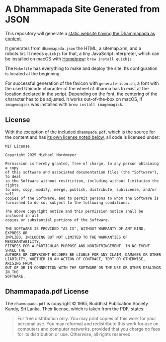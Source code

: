 # A Dhammapada Site Generated from JSON

This repository will generate a [static website having the Dhammapada as content](https://dhammapada.michaelnordmeyer.com/).

It generates from `dhammapada.json` the HTML, a sitemap.xml, and a robots.txt. It needs `quickjs` for that, a tiny JavaScript interpreter, which can be installed on macOS with [Homebrew](https://brew.sh/): `brew install quickjs`

The `Makefile` has everything to make and deploy the site. Its configuration is located at the beginning.

For successful generation of the favicon with `generate-icon.sh`, a font with the used Unicode character of the wheel of dharma has to exist at the location declared in the script. Depending on the font, the centering of the character has to be adjusted. It works out-of-the-box on macOS, if `imagemagick` was installed with `brew install imagemagick`.

## License

With the exception of the included `dhammpada.pdf`, which is the source for the content and has [its own license noted below](#dhammapadapdf-license), all code is licensed under:

```text
MIT License

Copyright 2025 Michael Nordmeyer

Permission is hereby granted, free of charge, to any person obtaining a copy
of this software and associated documentation files (the "Software"), to deal
in the Software without restriction, including without limitation the rights
to use, copy, modify, merge, publish, distribute, sublicense, and/or sell
copies of the Software, and to permit persons to whom the Software is
furnished to do so, subject to the following conditions:

The above copyright notice and this permission notice shall be included in all
copies or substantial portions of the Software.

THE SOFTWARE IS PROVIDED "AS IS", WITHOUT WARRANTY OF ANY KIND, EXPRESS OR
IMPLIED, INCLUDING BUT NOT LIMITED TO THE WARRANTIES OF MERCHANTABILITY,
FITNESS FOR A PARTICULAR PURPOSE AND NONINFRINGEMENT. IN NO EVENT SHALL THE
AUTHORS OR COPYRIGHT HOLDERS BE LIABLE FOR ANY CLAIM, DAMAGES OR OTHER
LIABILITY, WHETHER IN AN ACTION OF CONTRACT, TORT OR OTHERWISE, ARISING FROM,
OUT OF OR IN CONNECTION WITH THE SOFTWARE OR THE USE OR OTHER DEALINGS IN THE
SOFTWARE.
```

## Dhammapada.pdf License

The `dhammapada.pdf` is copyright © 1985, Buddhist Publication Society Kandy, Sri Lanka. Their license, which is taken from the PDF, states:

> For free distribution only. You may print copies of this work for your personal use. You may reformat and redistribute this work for use on computers and computer networks, provided that you charge no fees for its distribution or use. Otherwise, all rights reserved.
